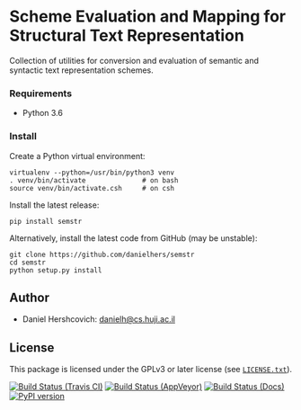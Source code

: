 Scheme Evaluation and Mapping for Structural Text Representation
================================================================

Collection of utilities for conversion and evaluation of semantic and syntactic text representation schemes.

### Requirements
* Python 3.6

### Install

Create a Python virtual environment:
    
    virtualenv --python=/usr/bin/python3 venv
    . venv/bin/activate              # on bash
    source venv/bin/activate.csh     # on csh

Install the latest release:

    pip install semstr

Alternatively, install the latest code from GitHub (may be unstable):

    git clone https://github.com/danielhers/semstr
    cd semstr
    python setup.py install


Author
------
* Daniel Hershcovich: danielh@cs.huji.ac.il


License
-------
This package is licensed under the GPLv3 or later license (see [`LICENSE.txt`](LICENSE.txt)).


[![Build Status (Travis CI)](https://travis-ci.org/danielhers/semstr.svg?branch=master)](https://travis-ci.org/danielhers/semstr)
[![Build Status (AppVeyor)](https://ci.appveyor.com/api/projects/status/github/danielhers/semstr?svg=true)](https://ci.appveyor.com/project/danielh/semstr)
[![Build Status (Docs)](https://readthedocs.org/projects/semstr/badge/?version=latest)](http://semstr.readthedocs.io/en/latest/)
[![PyPI version](https://badge.fury.io/py/SEMSTR.svg)](https://badge.fury.io/py/SEMSTR)
